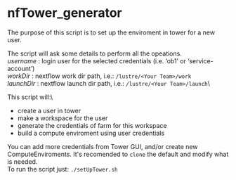 # nfTower_generator

The purpose of this script is to set up the enviroment in tower for a new user.

The script will ask some details to perform all the opeations. \
_username_ : login user for the selected credentials (i.e. ‘ob1’ or ‘service-account’)\
_workDir_ :  nextflow work dir path, i.e.: `/lustre/<Your Team>/work`\
_launchDir_ :  nextflow launch dir path, i.e.: `/lustre/<Your Team>/launch`\

This script will:\
- create a user in tower
- make a workspace for the user
- generate the credentials of farm for this workspace
- build a compute enviroment using user credentials

You can add more credentials from Tower GUI, and/or create new ComputeEnviroments. It's recomended to `clone` the default and modify what is needed.
\
To run the script just: `./setUpTower.sh`